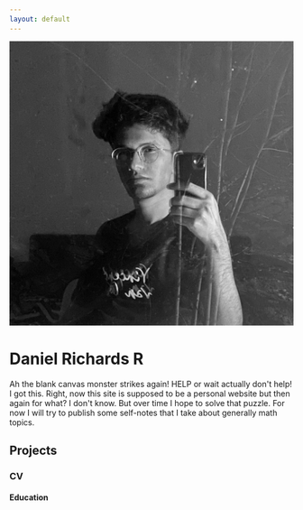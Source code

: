 ```yaml
---
layout: default
---
```

<div class="profile">
  <img src="assets/profile.jpg" alt="Banner">
  <h1>Daniel Richards R</h1>
</div>

Ah the blank canvas monster strikes again! HELP or wait actually don't help! I got this. Right, now this site is supposed to be a personal website but then again for what? I don't know. But over time I hope to solve that puzzle. For now I will try to publish some self-notes that I take about generally math topics.

## Projects



### CV

#### Education
